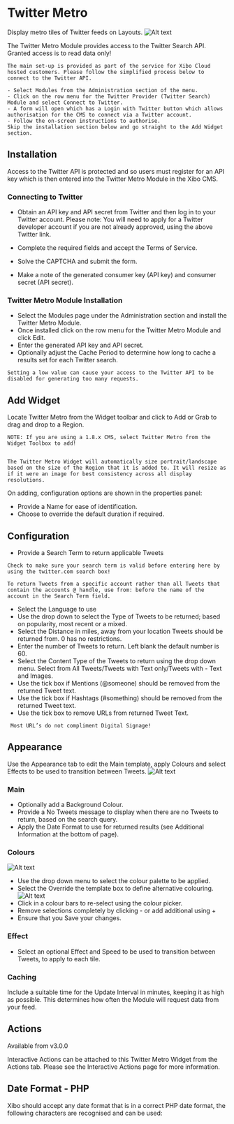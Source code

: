 # Twitter Metro

Display metro tiles of Twitter feeds on Layouts.
![Alt text](twitterm1.png)

The Twitter Metro Module provides access to the Twitter Search API. Granted access is to read data only!

```
The main set-up is provided as part of the service for Xibo Cloud hosted customers. Please follow the simplified process below to connect to the Twitter API.

- Select Modules from the Administration section of the menu.
- Click on the row menu for the Twitter Provider (Twitter Search) Module and select Connect to Twitter.
- A form will open which has a Login with Twitter button which allows authorisation for the CMS to connect via a Twitter account.
- Follow the on-screen instructions to authorise.
Skip the installation section below and go straight to the Add Widget section.
```

## Installation

Access to the Twitter API is protected and so users must register for an API key which is then entered into the Twitter Metro Module in the Xibo CMS.

### Connecting to Twitter

- Obtain an API key and API secret from Twitter and then log in to your Twitter account.
  Please note: You will need to apply for a Twitter developer account if you are not already approved, using the above Twitter link.

- Complete the required fields and accept the Terms of Service.
- Solve the CAPTCHA and submit the form.
- Make a note of the generated consumer key (API key) and consumer secret (API secret).

### Twitter Metro Module Installation

- Select the Modules page under the Administration section and install the Twitter Metro Module.
- Once installed click on the row menu for the Twitter Metro Module and click Edit.
- Enter the generated API key and API secret.
- Optionally adjust the Cache Period to determine how long to cache a results set for each Twitter search.

```
Setting a low value can cause your access to the Twitter API to be disabled for generating too many requests.
```

## Add Widget

Locate Twitter Metro from the Widget toolbar and click to Add or Grab to drag and drop to a Region.

```
NOTE: If you are using a 1.8.x CMS, select Twitter Metro from the Widget Toolbox to add!
```

```

The Twitter Metro Widget will automatically size portrait/landscape based on the size of the Region that it is added to. It will resize as if it were an image for best consistency across all display resolutions.
```

On adding, configuration options are shown in the properties panel:

- Provide a Name for ease of identification.
- Choose to override the default duration if required.

## Configuration

- Provide a Search Term to return applicable Tweets

```
Check to make sure your search term is valid before entering here by using the twitter.com search box!
```

```
To return Tweets from a specific account rather than all Tweets that contain the accounts @ handle, use from: before the name of the account in the Search Term field.
```

- Select the Language to use
- Use the drop down to select the Type of Tweets to be returned; based on popularity, most recent or a mixed.
- Select the Distance in miles, away from your location Tweets should be returned from. 0 has no restrictions.
- Enter the number of Tweets to return. Left blank the default number is 60.
- Select the Content Type of the Tweets to return using the drop down menu. Select from All Tweets/Tweets with Text only/Tweets with - Text and Images.
- Use the tick box if Mentions (@someone) should be removed from the returned Tweet text.
- Use the tick box if Hashtags (#something) should be removed from the returned Tweet text.
- Use the tick box to remove URLs from returned Tweet Text.

```
 Most URL’s do not compliment Digital Signage!
```

## Appearance

Use the Appearance tab to edit the Main template, apply Colours and select Effects to be used to transition between Tweets.
![Alt text](twitterm2.png)

### Main

- Optionally add a Background Colour.
- Provide a No Tweets message to display when there are no Tweets to return, based on the search query.
- Apply the Date Format to use for returned results (see Additional Information at the bottom of page).

### Colours

![Alt text](twitterm3.png)

- Use the drop down menu to select the colour palette to be applied.
- Select the Override the template box to define alternative colouring.
  ![Alt text](twitterm4.png)
- Click in a colour bars to re-select using the colour picker.
- Remove selections completely by clicking - or add additional using +
- Ensure that you Save your changes.

### Effect

- Select an optional Effect and Speed to be used to transition between Tweets, to apply to each tile.

### Caching

Include a suitable time for the Update Interval in minutes, keeping it as high as possible. This determines how often the Module will request data from your feed.

## Actions

Available from v3.0.0

Interactive Actions can be attached to this Twitter Metro Widget from the Actions tab. Please see the Interactive Actions page for more information.

## Date Format - PHP

Xibo should accept any date format that is in a correct PHP date format, the following characters are recognised and can be used:
